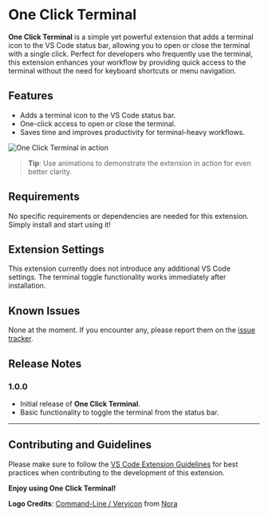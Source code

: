 # One Click Terminal

**One Click Terminal** is a simple yet powerful extension that adds a terminal icon to the VS Code status bar, allowing you to open or close the terminal with a single click. Perfect for developers who frequently use the terminal, this extension enhances your workflow by providing quick access to the terminal without the need for keyboard shortcuts or menu navigation.

## Features

- Adds a terminal icon to the VS Code status bar.
- One-click access to open or close the terminal.
- Saves time and improves productivity for terminal-heavy workflows.

![One Click Terminal in action](assets/one-click-terminal.png)

> **Tip**: Use animations to demonstrate the extension in action for even better clarity. 

## Requirements

No specific requirements or dependencies are needed for this extension. Simply install and start using it!

## Extension Settings

This extension currently does not introduce any additional VS Code settings. The terminal toggle functionality works immediately after installation.

## Known Issues

None at the moment. If you encounter any, please report them on the [issue tracker](https://github.com/your-repo/one-click-terminal/issues).

## Release Notes

### 1.0.0

- Initial release of **One Click Terminal**.
- Basic functionality to toggle the terminal from the status bar.

---

## Contributing and Guidelines

Please make sure to follow the [VS Code Extension Guidelines](https://code.visualstudio.com/api/references/extension-guidelines) for best practices when contributing to the development of this extension.

**Enjoy using One Click Terminal!**

<!-- credit about logo author website -->

**Logo Credits**: [Command-Line / Veryicon](https://www.veryicon.com/icons/miscellaneous/network-security-computer/command-line.html) from [Nora](https://www.veryicon.com/icons/miscellaneous/network-security-computer/command-line.html) 
